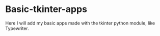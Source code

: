# Basic-tkinter-apps
Here I will add my basic apps made with the tkinter python module, like Typewriter.
